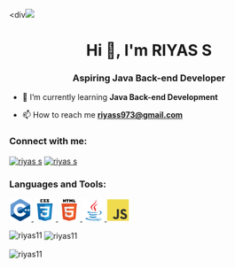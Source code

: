 <div<img  padding-lef="1000" src="https://media.tenor.com/2uyENRmiUt0AAAAC/coding.gif"></div>
<h1 align="center">Hi 👋, I'm RIYAS S</h1>
<h3 align="center">Aspiring Java Back-end Developer</h3>

- 🌱 I’m currently learning **Java Back-end Development**

- 📫 How to reach me **riyass973@gmail.com**

<h3 align="left">Connect with me:</h3>
<p align="left">
<a href="https://linkedin.com/in/riyas973" target="blank"><img align="center" src="https://raw.githubusercontent.com/rahuldkjain/github-profile-readme-generator/master/src/images/icons/Social/linked-in-alt.svg" alt="riyas s" height="30" width="40" /></a>
  <a href="mailto:riyass973@gmail.com" target="blank"><img align="center" src="https://cdn.dribbble.com/users/2113992/screenshots/14510264/gmail_animation.gif" alt="riyas s" height="30" width="40" margin-left="50" /></a>
</p>

<h3 align="left">Languages and Tools:</h3>
<p align="left"> <a href="https://www.w3schools.com/cpp/" target="_blank" rel="noreferrer"> <img src="https://raw.githubusercontent.com/devicons/devicon/master/icons/cplusplus/cplusplus-original.svg" alt="cplusplus" width="40" height="40"/> </a> <a href="https://www.w3schools.com/css/" target="_blank" rel="noreferrer"> <img src="https://raw.githubusercontent.com/devicons/devicon/master/icons/css3/css3-original-wordmark.svg" alt="css3" width="40" height="40"/> </a> <a href="https://www.w3.org/html/" target="_blank" rel="noreferrer"> <img src="https://raw.githubusercontent.com/devicons/devicon/master/icons/html5/html5-original-wordmark.svg" alt="html5" width="40" height="40"/> </a> <a href="https://www.java.com" target="_blank" rel="noreferrer"> <img src="https://raw.githubusercontent.com/devicons/devicon/master/icons/java/java-original.svg" alt="java" width="40" height="40"/> </a> <a href="https://developer.mozilla.org/en-US/docs/Web/JavaScript" target="_blank" rel="noreferrer"> <img src="https://raw.githubusercontent.com/devicons/devicon/master/icons/javascript/javascript-original.svg" alt="javascript" width="40" height="40"/> </a> </p>

<p><img align="left" src="https://github-readme-stats.vercel.app/api/top-langs?username=riyas11&show_icons=true&locale=en&layout=compact" alt="riyas11" /></p>

<p>&nbsp;<img align="center" src="https://github-readme-stats.vercel.app/api?username=riyas11&show_icons=true&locale=en" alt="riyas11" /></p>

<p><img align="center" src="https://github-readme-streak-stats.herokuapp.com/?user=riyas11&theme=highcontrast" alt="riyas11" /></p>
